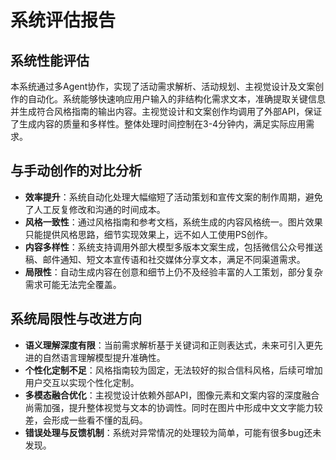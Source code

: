 # 系统评估报告

## 系统性能评估
本系统通过多Agent协作，实现了活动需求解析、活动规划、主视觉设计及文案创作的自动化。系统能够快速响应用户输入的非结构化需求文本，准确提取关键信息并生成符合风格指南的输出内容。主视觉设计和文案创作均调用了外部API，保证了生成内容的质量和多样性。整体处理时间控制在3-4分钟内，满足实际应用需求。

## 与手动创作的对比分析
- **效率提升**：系统自动化处理大幅缩短了活动策划和宣传文案的制作周期，避免了人工反复修改和沟通的时间成本。
- **风格一致性**：通过风格指南和参考文档，系统生成的内容风格统一。图片效果只能提供风格思路，细节实现效果上，远不如人工使用PS创作。
- **内容多样性**：系统支持调用外部大模型多版本文案生成，包括微信公众号推送稿、邮件通知、短文本宣传语和社交媒体分享文本，满足不同渠道需求。
- **局限性**：自动生成内容在创意和细节上仍不及经验丰富的人工策划，部分复杂需求可能无法完全覆盖。

## 系统局限性与改进方向
- **语义理解深度有限**：当前需求解析基于关键词和正则表达式，未来可引入更先进的自然语言理解模型提升准确性。
- **个性化定制不足**：风格指南较为固定，无法较好的拟合信科风格，后续可增加用户交互以实现个性化定制。
- **多模态融合优化**：主视觉设计依赖外部API，图像元素和文案内容的深度融合尚需加强，提升整体视觉与文本的协调性。同时在图片中形成中文文字能力较差，会形成一些看不懂的乱码。
- **错误处理与反馈机制**：系统对异常情况的处理较为简单，可能有很多bug还未发现。


